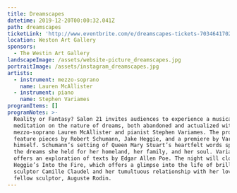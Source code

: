 ```yaml
---
title: Dreamscapes
datetime: 2019-12-20T00:00:32.041Z
path: dreamscapes
ticketLink: 'http://www.eventbrite.com/e/dreamscapes-tickets-70346417027'
location: Weston Art Gallery
sponsors:
  - The Westin Art Gallery
landscapeImage: /assets/website-picture_dreamscapes.jpg
portraitImage: /assets/instagram_dreamscapes.jpg
artists:
  - instrument: mezzo-soprano
    name: Lauren McAllister
  - instrument: piano
    name: Stephen Variames
programItems: []
programNotes: >-
  Reality or Fantasy? Salon 21 invites audiences to experience a musical
  meditation on the nature of dreams, both abandoned and actualized with
  mezzo-soprano Lauren McAllister and pianist Stephen Variames. The program will
  feature pieces by Robert Schumann, Jake Heggie, and a premiere by Variames
  himself. Schumann’s setting of Queen Mary Stuart’s heartfelt words speaks to
  the dreams she held for her homeland, her family, and her soul. Variames
  offers an exploration of texts by Edgar Allen Poe. The night will close with
  Heggie’s Into the Fire, which offers a glimpse into the life of brilliant
  sculptor Camille Claudel and her tumultuous relationship with her lover and
  fellow sculptor, Auguste Rodin.
---
```


